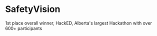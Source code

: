 # SafetyVision
1st place overall winner, HackED, Alberta's largest Hackathon with over 600+ participants
